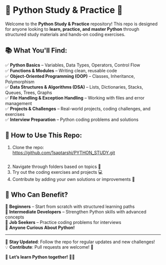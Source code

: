    

# 📌 Python Study & Practice 🚀  

Welcome to the **Python Study & Practice** repository! This repo is designed for anyone looking to **learn, practice, and master Python** through structured study materials and hands-on coding exercises.  

## 📚 What You'll Find:  
✅ **Python Basics** – Variables, Data Types, Operators, Control Flow  
✅ **Functions & Modules** – Writing clean, reusable code  
✅ **Object-Oriented Programming (OOP)** – Classes, Inheritance, Polymorphism  
✅ **Data Structures & Algorithms (DSA)** – Lists, Dictionaries, Stacks, Queues, Trees, Graphs  
✅ **File Handling & Exception Handling** – Working with files and error management  
✅ **Projects & Challenges** – Real-world projects, coding challenges, and exercises  
✅ **Interview Preparation** – Python coding problems and solutions  

## 🚀 How to Use This Repo:  
1. Clone the repo:  
   https://github.com/1saptarshi/PYTHON_STUDY.git
   ```  
2. Navigate through folders based on topics 📂  
3. Try out the coding exercises and projects 💻  
4. Contribute by adding your own solutions or improvements 🤝  

## 🌟 Who Can Benefit?  
🔹 **Beginners** – Start from scratch with structured learning paths  
🔹 **Intermediate Developers** – Strengthen Python skills with advanced concepts  
🔹 **Job Seekers** – Practice coding problems for interviews  
🔹 **Anyone Curious About Python!**  

---

🔔 **Stay Updated**: Follow the repo for regular updates and new challenges!  
💡 **Contribute**: Pull requests are welcome! 🚀  

📌 **Let’s learn Python together!** 🐍🔥  

 
